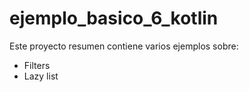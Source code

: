 # ejemplo_basico_6_kotlin

Este proyecto resumen contiene varios ejemplos sobre:
- Filters
- Lazy list
